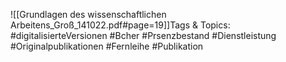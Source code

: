 
![[Grundlagen des wissenschaftlichen Arbeitens_Groß_141022.pdf#page=19]]Tags & Topics:
   #digitalisierteVersionen
   #Bcher
   #Prsenzbestand
   #Dienstleistung
   #Originalpublikationen
   #Fernleihe
   #Publikation